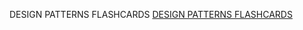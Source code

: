 DESIGN PATTERNS FLASHCARDS
[DESIGN PATTERNS FLASHCARDS](https://quizlet.com/927483190/design-patterns-flash-cards)